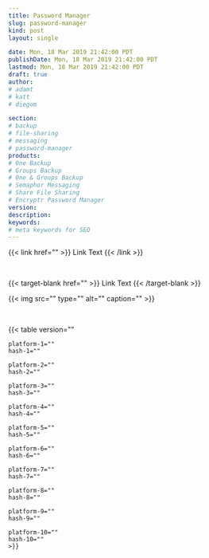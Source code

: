 ```yaml
---
title: Password Manager
slug: password-manager
kind: post
layout: single

date: Mon, 18 Mar 2019 21:42:00 PDT
publishDate: Mon, 18 Mar 2019 21:42:00 PDT
lastmod: Mon, 18 Mar 2019 21:42:00 PDT
draft: true
author: 
# adamt
# katt
# diegom 

section: 
# backup
# file-sharing
# messaging
# password-manager
products: 
# One Backup
# Groups Backup
# One & Groups Backup
# Semaphor Messaging 
# Share File Sharing
# Encryptr Password Manager
version: 
description: 
keywords: 
# meta keywords for SEO 
---
```




<!-- link -->
{{< link
    href="" >}}
    Link Text
{{< /link >}}

<br> 

<!-- link target-blank -->
{{< target-blank
    href="" >}}
    Link Text
{{< /target-blank >}}


<!-- img/figure -->
{{< img 
    src="" 
    type="" 
    alt="" 
    caption="" >}} 

<br>

<!-- hash table -->
{{< table 
    version=""

    platform-1="" 
    hash-1="" 
    
    platform-2="" 
    hash-2=""  

    platform-3="" 
    hash-3=""  

    platform-4="" 
    hash-4="" 

    platform-5="" 
    hash-5=""  

    platform-6="" 
    hash-6=""  

    platform-7="" 
    hash-7=""  

    platform-8="" 
    hash-8=""  

    platform-9="" 
    hash-9=""  

    platform-10="" 
    hash-10=""  
    >}} 